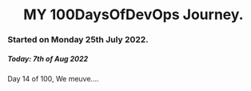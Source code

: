 <h1 align=center>
  MY 100DaysOfDevOps Journey.
</h1>

### Started on Monday 25th July 2022.
##### Today: 7th of Aug 2022

Day 14 of 100, We meuve....